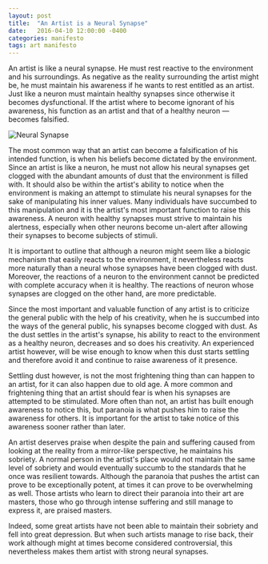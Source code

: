 ```yaml
---
layout: post
title:  "An Artist is a Neural Synapse"
date:   2016-04-10 12:00:00 -0400
categories: manifesto
tags: art manifesto
---
```


An artist is like a neural synapse. He must rest reactive to the environment and his surroundings. As negative as the reality surrounding the artist might be, he must maintain his awareness if he wants to rest entitled as an artist. Just like a neuron must maintain healthy synapses since otherwise it becomes dysfunctional. If the artist where to become ignorant of his awareness, his function as an artist and that of a healthy neuron — becomes falsified.

![Neural Synapse](https://i.imgur.com/NgGAZcY.png)

The most common way that an artist can become a falsification of his intended function, is when his beliefs become dictated by the environment. Since an artist is like a neuron, he must not allow his neural synapses get clogged with the abundant amounts of dust that the environment is filled with. It should also be within the artist's ability to notice when the environment is making an attempt to stimulate his neural synapses for the sake of manipulating his inner values. Many individuals have succumbed to this manipulation and it is the artist's most important function to raise this awareness. A neuron with healthy synapses must strive to maintain his alertness, especially when other neurons become un-alert after allowing their synapses to become subjects of stimuli.

It is important to outline that although a neuron might seem like a biologic mechanism that easily reacts to the environment, it nevertheless reacts more naturally than a neural whose synapses have been clogged with dust. Moreover, the reactions of a neuron to the environment cannot be predicted with complete accuracy when it is healthy. The reactions of neuron whose synapses are clogged on the other hand, are more predictable.

Since the most important and valuable function of any artist is to criticize the general public with the help of his creativity, when he is succumbed into the ways of the general public, his synapses become clogged with dust. As the dust settles in the artist's synapse, his ability to react to the environment as a healthy neuron, decreases and so does his creativity. An experienced artist however, will be wise enough to know when this dust starts settling and therefore avoid it and continue to raise awareness of it presence.

Settling dust however, is not the most frightening thing than can happen to an artist, for it can also happen due to old age. A more common and frightening thing that an artist should fear is when his synapses are attempted to be stimulated. More often than not, an artist has built enough awareness to notice this, but paranoia is what pushes him to raise the awareness for others. It is important for the artist to take notice of this awareness sooner rather than later.

An artist deserves praise when despite the pain and suffering caused from looking at the reality from a mirror-like perspective, he maintains his sobriety. A normal person in the artist's place would not maintain the same level of sobriety and would eventually succumb to the standards that he once was resilient towards. Although the paranoia that pushes the artist can prove to be exceptionally potent, at times it can prove to be overwhelming as well. Those artists who learn to direct their paranoia into their art are masters, those who go through intense suffering and still manage to express it, are praised masters.

Indeed, some great artists have not been able to maintain their sobriety and fell into great depression. But when such artists manage to rise back, their work although might at times become considered controversial, this nevertheless makes them artist with strong neural synapses.
